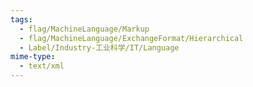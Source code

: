 ```yaml
---
tags:
  - flag/MachineLanguage/Markup
  - flag/MachineLanguage/ExchangeFormat/Hierarchical
  - Label/Industry-工业科学/IT/Language
mime-type:
  - text/xml
---
```

